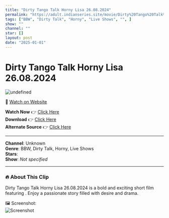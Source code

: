 ```yaml
---
title: "Dirty Tango Talk Horny Lisa 26.08.2024"
permalink: "https://adult.indianseries.site/movie/Dirty%20Tango%20Talk%20Horny%20Lisa%2026.08.2024"
tags: ["BBW", "Dirty Talk", "Horny", "Live Shows", "", ]
show: ""
channel: ""
star: []
layout: post
date: "2025-01-01"
---
```


# Dirty Tango Talk Horny Lisa 26.08.2024

![undefined](https://desisins.com/wp-content/uploads/2024/08/Dirty-Tango-Talk-Horny-Lisa-Again-DesiSins.com_.jpg)

🔗 [Watch on Website](https://adult.indianseries.site/movie/Dirty%20Tango%20Talk%20Horny%20Lisa%2026.08.2024)

**Watch Now** 👉 [Click Here](https://adult.indianseries.site/movie/Dirty%20Tango%20Talk%20Horny%20Lisa%2026.08.2024)  
**Download** 👉 [Click Here](https://adult.indianseries.site/movie/Dirty%20Tango%20Talk%20Horny%20Lisa%2026.08.2024)  
**Alternate Source** 👉 [Click Here](https://adult.indianseries.site/movie/Dirty%20Tango%20Talk%20Horny%20Lisa%2026.08.2024)

---

**Channel**: Unknown  
**Genre**: BBW, Dirty Talk, Horny, Live Shows  
**Stars**:   
**Show**: *Not specified*

---

### 🔥 About This Clip

Dirty Tango Talk Horny Lisa 26.08.2024 is a bold and exciting short film featuring . Enjoy a passionate story filled with desire and drama.
 
🖼️ Screenshot:  
![Screenshot](https://desisins.com/wp-content/uploads/2024/08/Dirty-Tango-Talk-Horny-Lisa-Again-DesiSins.com_.jpg)
